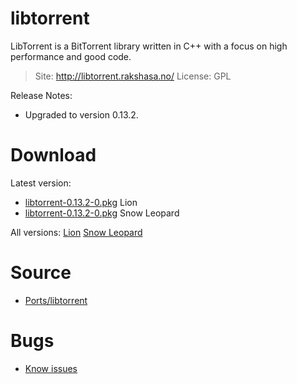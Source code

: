 

# libtorrent #

LibTorrent is a BitTorrent library written in C++ with a focus on high performance and good code.

> Site: http://libtorrent.rakshasa.no/
> License: GPL

Release Notes:
  * Upgraded to version 0.13.2.


# Download #

Latest version:
  * [libtorrent-0.13.2-0.pkg](http://code.google.com/p/rudix/downloads/detail?name=libtorrent-0.13.2-0.pkg) Lion
  * [libtorrent-0.13.2-0.pkg](http://code.google.com/p/rudix-snowleopard/downloads/detail?name=libtorrent-0.13.2-0.pkg) Snow Leopard

All versions: [Lion](http://code.google.com/p/rudix/downloads/list?q=libtorrent) [Snow Leopard](http://code.google.com/p/rudix-snowleopard/downloads/list?q=libtorrent)

# Source #
  * [Ports/libtorrent](http://code.google.com/p/rudix/source/browse/Ports/libtorrent)

# Bugs #
  * [Know issues](http://code.google.com/p/rudix/issues/list?q=libtorrent)
